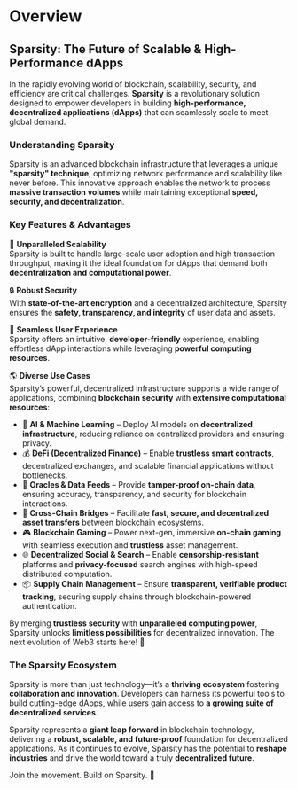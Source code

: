 # Overview

## **Sparsity: The Future of Scalable & High-Performance dApps**

In the rapidly evolving world of blockchain, scalability, security, and efficiency are critical challenges. **Sparsity** is a revolutionary solution designed to empower developers in building **high-performance, decentralized applications (dApps)** that can seamlessly scale to meet global demand.

### **Understanding Sparsity**

Sparsity is an advanced blockchain infrastructure that leverages a unique **"sparsity" technique**, optimizing network performance and scalability like never before. This innovative approach enables the network to process **massive transaction volumes** while maintaining exceptional **speed, security, and decentralization**.

### **Key Features & Advantages**

🚀 **Unparalleled Scalability**\
Sparsity is built to handle large-scale user adoption and high transaction throughput, making it the ideal foundation for dApps that demand both **decentralization and computational power**.

🔒 **Robust Security**\
With **state-of-the-art encryption** and a decentralized architecture, Sparsity ensures the **safety, transparency, and integrity** of user data and assets.

🎯 **Seamless User Experience**\
Sparsity offers an intuitive, **developer-friendly** experience, enabling effortless dApp interactions while leveraging **powerful computing resources**.

🌎 **Diverse Use Cases**\
Sparsity’s powerful, decentralized infrastructure supports a wide range of applications, combining **blockchain security** with **extensive computational resources**:

* 🤖 **AI & Machine Learning** – Deploy AI models on **decentralized infrastructure**, reducing reliance on centralized providers and ensuring privacy.
* 💰 **DeFi (Decentralized Finance)** – Enable **trustless smart contracts**, decentralized exchanges, and scalable financial applications without bottlenecks.
* 🔮 **Oracles & Data Feeds** – Provide **tamper-proof on-chain data**, ensuring accuracy, transparency, and security for blockchain interactions.
* 🌉 **Cross-Chain Bridges** – Facilitate **fast, secure, and decentralized asset transfers** between blockchain ecosystems.
* 🎮 **Blockchain Gaming** – Power next-gen, immersive **on-chain gaming** with seamless execution and **trustless** asset management.
* 🌐 **Decentralized Social & Search** – Enable **censorship-resistant** platforms and **privacy-focused** search engines with high-speed distributed computation.
* 📦 **Supply Chain Management** – Ensure **transparent, verifiable product tracking**, securing supply chains through blockchain-powered authentication.

By merging **trustless security** with **unparalleled computing power**, Sparsity unlocks **limitless possibilities** for decentralized innovation. The next evolution of Web3 starts here! 🚀

### **The Sparsity Ecosystem**

Sparsity is more than just technology—it’s a **thriving ecosystem** fostering **collaboration and innovation**. Developers can harness its powerful tools to build cutting-edge dApps, while users gain access to **a growing suite of decentralized services**.

Sparsity represents a **giant leap forward** in blockchain technology, delivering a **robust, scalable, and future-proof** foundation for decentralized applications. As it continues to evolve, Sparsity has the potential to **reshape industries** and drive the world toward a truly **decentralized future**.

Join the movement. Build on Sparsity. 🚀
